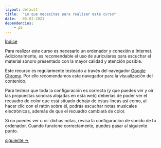 ```yaml
---
layout: default
title:  "Lo que necesitas para realizar este curso"
date:   05-02-2021
dependencies:
    - p5
---
```


[Índice](../README.md)

Para realizar este curso es necesario un ordenador y conexión a Internet. Adicionalmente, es recomendable el uso de auriculares para escuchar el material sonoro presentado con la mayor calidad y atención posible. 

Este recurso es regularmente testeado a través del navegador [Google Chrome](https://www.google.com/chrome/). Por ello recomendamos este navegador para la visualización del contenido.

Para testear que toda la configuración es correcta (y que puedes ver y oir las propuestas sonoras alojadas en esta web) deberías de poder ver el recuadro de color que está situado debajo de estas lineas así como, al hacer clic con el ratón sobre él, podrás escuchar notas musicales electrónicas, además de que el recuadro cambiará de color.

<div id="sketch-holder">
  <script src="scripts/p5.js"></script>
  <script src="scripts/p5.sound.min.js"></script>
  <script src="scripts/02_sketch.js"></script>
</div>

Si no puedes ver u oír dichas notas, revisa la configuración de sonido de tu ordenador. Cuando funcione correctamente, puedes pasar al siguiente punto.

[siguiente ->]()
